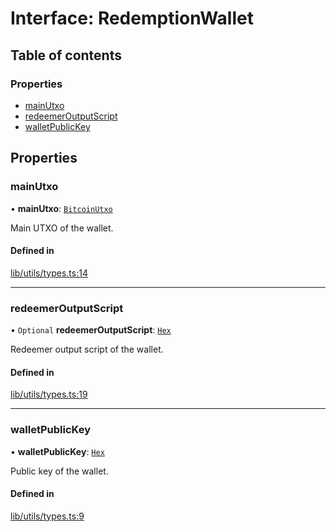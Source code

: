 # Interface: RedemptionWallet

## Table of contents

### Properties

- [mainUtxo](RedemptionWallet.md#mainutxo)
- [redeemerOutputScript](RedemptionWallet.md#redeemeroutputscript)
- [walletPublicKey](RedemptionWallet.md#walletpublickey)

## Properties

### mainUtxo

• **mainUtxo**: [`BitcoinUtxo`](../README.md#bitcoinutxo)

Main UTXO of the wallet.

#### Defined in

[lib/utils/types.ts:14](https://github.com/threshold-network/tbtc-v2/blob/ntt-typescript/typescript/src/lib/utils/types.ts#L14)

___

### redeemerOutputScript

• `Optional` **redeemerOutputScript**: [`Hex`](../classes/Hex.md)

Redeemer output script of the wallet.

#### Defined in

[lib/utils/types.ts:19](https://github.com/threshold-network/tbtc-v2/blob/ntt-typescript/typescript/src/lib/utils/types.ts#L19)

___

### walletPublicKey

• **walletPublicKey**: [`Hex`](../classes/Hex.md)

Public key of the wallet.

#### Defined in

[lib/utils/types.ts:9](https://github.com/threshold-network/tbtc-v2/blob/ntt-typescript/typescript/src/lib/utils/types.ts#L9)
